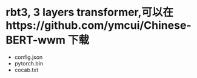 # rbt3, 3 layers transformer,可以在https://github.com/ymcui/Chinese-BERT-wwm 下载

- config.json
- pytorch.bin
- cocab.txt


